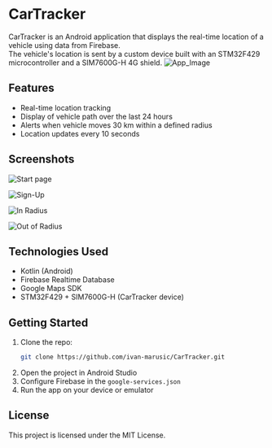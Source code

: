 # CarTracker

CarTracker is an Android application that displays the real-time location of a vehicle using data from Firebase.  
The vehicle's location is sent by a custom device built with an STM32F429 microcontroller and a SIM7600G-H 4G shield.
   	      ![App_Image](app/src/main/res/drawable/cartracker_background.jpeg)

## Features

- Real-time location tracking
- Display of vehicle path over the last 24 hours
- Alerts when vehicle moves 30 km within a defined radius
- Location updates every 10 seconds

## Screenshots
![Start page](images/start_page.jpg)

![Sign-Up](images/sign-up.jpg)

![In Radius](images/in_radius.jpg)

![Out of Radius](images/out_of_radius.jpg)

## Technologies Used

- Kotlin (Android)
- Firebase Realtime Database
- Google Maps SDK
- STM32F429 + SIM7600G-H (CarTracker device)

## Getting Started

1. Clone the repo:
   ```bash
   git clone https://github.com/ivan-marusic/CarTracker.git
   ```
2. Open the project in Android Studio
3. Configure Firebase in the `google-services.json`
4. Run the app on your device or emulator

## License

This project is licensed under the MIT License.
